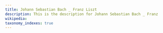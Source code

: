 ```yaml
---
title: Johann Sebastian Bach _ Franz Liszt
description: This is the description for Johann Sebastian Bach _ Franz Liszt
wikipedia: 
taxonomy_indexes: true
---
```

